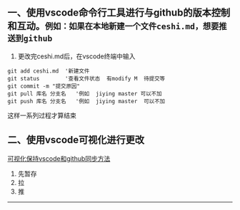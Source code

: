 ## 一、使用vscode命令行工具进行与github的版本控制和互动。`例如：如果在本地新建一个文件ceshi.md，想要推送到github`
   1. 更改完ceshi.md后，在vscode终端中输入
   ```
   git add ceshi.md  '新建文件
   git status        '查看文件状态  有modify M  待提交等
   git commit -m "提交原因" 
   git pull 库名 分支名   '例如  jiying master 可以不加
   git push 库名 分支名   '例如  jiying master  可以不加
   
   ```
    
 这样一系列过程才算结束

 ## 二、使用vscode可视化进行更改
   [可视化保持vscode和github同步方法](https://segmentfault.com/a/1190000013762818 "版本控制")

   1. 先暂存
   2. 拉
   3. 推

---


